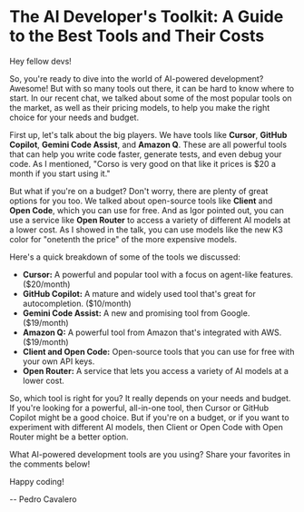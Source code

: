 
# The AI Developer's Toolkit: A Guide to the Best Tools and Their Costs

Hey fellow devs!

So, you're ready to dive into the world of AI-powered development? Awesome! But with so many tools out there, it can be hard to know where to start. In our recent chat, we talked about some of the most popular tools on the market, as well as their pricing models, to help you make the right choice for your needs and budget.

First up, let's talk about the big players. We have tools like **Cursor**, **GitHub Copilot**, **Gemini Code Assist**, and **Amazon Q**. These are all powerful tools that can help you write code faster, generate tests, and even debug your code. As I mentioned, "Corso is very good on that like it prices is $20 a month if you start using it."

But what if you're on a budget? Don't worry, there are plenty of great options for you too. We talked about open-source tools like **Client** and **Open Code**, which you can use for free. And as Igor pointed out, you can use a service like **Open Router** to access a variety of different AI models at a lower cost. As I showed in the talk, you can use models like the new K3 color for "onetenth the price" of the more expensive models.

Here's a quick breakdown of some of the tools we discussed:

*   **Cursor:** A powerful and popular tool with a focus on agent-like features. ($20/month)
*   **GitHub Copilot:** A mature and widely used tool that's great for autocompletion. ($10/month)
*   **Gemini Code Assist:** A new and promising tool from Google. ($19/month)
*   **Amazon Q:** A powerful tool from Amazon that's integrated with AWS. ($19/month)
*   **Client and Open Code:** Open-source tools that you can use for free with your own API keys.
*   **Open Router:** A service that lets you access a variety of AI models at a lower cost.

So, which tool is right for you? It really depends on your needs and budget. If you're looking for a powerful, all-in-one tool, then Cursor or GitHub Copilot might be a good choice. But if you're on a budget, or if you want to experiment with different AI models, then Client or Open Code with Open Router might be a better option.

What AI-powered development tools are you using? Share your favorites in the comments below!

Happy coding!

-- Pedro Cavalero
